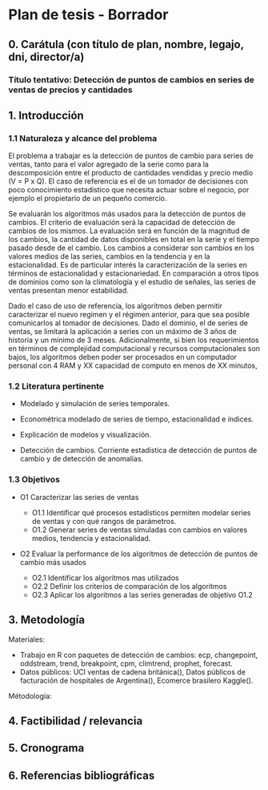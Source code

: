 # Plan de tesis - Borrador

## 0. Carátula (con título de plan, nombre, legajo, dni, director/a)
### Título tentativo: Detección de puntos de cambios en series de ventas de precios y cantidades

##  1. Introducción

### 1.1 Naturaleza y alcance del problema

El problema a trabajar es la detección de puntos de cambio para series de ventas, tanto para el valor agregado de la serie como para la descomposición entre el producto de cantidades vendidas y precio medio (V = P x Q). El caso de referencia es el de un tomador de decisiones con poco conocimiento estadístico que necesita actuar sobre el negocio, por ejemplo el propietario de un pequeño comercio.

Se evaluarán los algoritmos más usados para la detección de puntos de cambios. El criterio de evaluación será la capacidad de detección de cambios de los mismos. La evaluación será en función de la magnitud de los cambios, la cantidad de datos disponibles en total en la serie y el tiempo pasado desde de el cambio. Los cambios a considerar son cambios en los valores medios de las series, cambios en la tendencia y en la estacionalidad. Es de particular interés la caracterización de la series en términos de estacionalidad y estacionariedad. En comparación a otros tipos de dominios como son la climatología y el estudio de señales,  las series de ventas presentan menor estabilidad. 
 
Dado el caso de uso de referencia, los algoritmos deben permitir caracterizar el nuevo regimen y el régimen anterior, para que sea posible comunicarlos al tomador de decisiones. Dado el dominio, el de series de ventas, se limitará la aplicación a series con un máximo de 3 años de historia y un mínimo de 3 meses. Adicionalmente, si bien los requerimientos en términos de complejidad computacional y recursos computacionales son bajos, los algoritmos deben poder ser procesados en un computador personal con 4 RAM y XX capacidad de computo en menos de XX minutos,  

  
### 1.2 Literatura pertinente

- Modelado y simulación de series temporales.
- Econométrica modelado de series de tiempo, estacionalidad e índices.

- Explicación de modelos y visualización.
- Detección de cambios. Corriente estadística de detección de puntos de cambio y de detección de anomalías. 


### 1.3 Objetivos

- O1 Caracterizar las series de ventas
	- O1.1 Identificar qué procesos estadísticos permiten modelar series de ventas y con qué rangos de parámetros.
	- O1.2 Generar series de ventas simuladas con cambios en valores medios, tendencia y estacionalidad.

- O2 Evaluar la performance de los algoritmos de detección de puntos de cambio más usados
	- O2.1 Identificar los algoritmos mas utilizados
	- O2.2 Definir los criterios de comparación de los algoritmos
	- O2.3 Aplicar los algoritmos a las series generadas de objetivo O1.2

## 3. Metodología



Materiales: 
- Trabajo en R con paquetes de detección de cambios: ecp, changepoint, oddstream, trend, breakpoint, cpm, climtrend, prophet, forecast.
- Datos públicos: UCI ventas de cadena británica(), Datos públicos de facturación  de hospitales de Argentina(), Ecomerce brasilero Kaggle().

Métodología:

## 4. Factibilidad / relevancia


## 5. Cronograma

## 6. Referencias bibliográficas 
